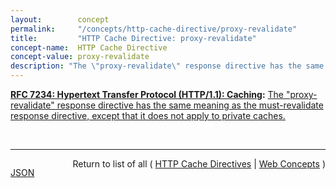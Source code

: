 ```yaml
---
layout:        concept
permalink:     "/concepts/http-cache-directive/proxy-revalidate"
title:         "HTTP Cache Directive: proxy-revalidate"
concept-name:  HTTP Cache Directive
concept-value: proxy-revalidate
description: "The \"proxy-revalidate\" response directive has the same meaning as the must-revalidate response directive, except that it does not apply to private caches."
---
```


**[RFC 7234: Hypertext Transfer Protocol (HTTP/1.1): Caching](/specs/IETF/RFC/7234 "The Hypertext Transfer Protocol (HTTP) is an application-level protocol for distributed, collaborative, hypertext information systems. This document defines requirements on HTTP caches and the associated header fields that control cache behavior or indicate cacheable response messages."):** [The "proxy-revalidate" response directive has the same meaning as the must-revalidate response directive, except that it does not apply to private caches.](http://tools.ietf.org/html/rfc7234#section-5.2.2.7 "Read documentation for HTTP Cache Directive &#34;proxy-revalidate&#34;")

<br/>
<hr/>

<p style="float : left"><a href="./proxy-revalidate.json" title="JSON representing this particular Web Concept value">JSON</a></p>
<p style="text-align: right">Return to list of all ( <a href="../http-cache-directive/">HTTP Cache Directives</a> | <a href="../">Web Concepts</a> )</p>
